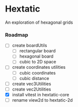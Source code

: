 # Hextatic

An exploration of hexagonal grids

### Roadmap

-   [ ] create boardUtils
    -   [ ] rectangular board
    -   [ ] hexagonal board
    -   [ ] cubic to 2D space
-   [ ] create coordinates utilities
    -   [ ] cubic coordinates
    -   [ ] cubic distance
-   [ ] create vec3Utilities
-   [ ] create vec2Utilities
-   [x] install vitest in hextatic-core
-   [ ] rename view2d to hextatic-2d
